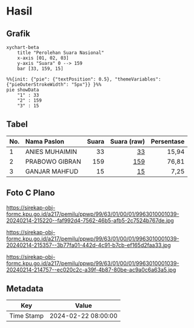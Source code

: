 # Hasil

## Grafik

```mermaid
xychart-beta
    title "Perolehan Suara Nasional"
    x-axis [01, 02, 03]
    y-axis "Suara" 0 --> 159
    bar [33, 159, 15]
```

```mermaid
%%{init: {"pie": {"textPosition": 0.5}, "themeVariables": {"pieOuterStrokeWidth": "5px"}} }%%
pie showData
    "1" : 33
    "2" : 159
    "3" : 15
```

## Tabel

| No. | Nama Paslon    | Suara | Suara (raw) | Persentase |
|:--- |:-------------- | -----:| -----------:| ----------:|
| 1   | ANIES MUHAIMIN | 33    | [33][p-1]   | 15,94      |
| 2   | PRABOWO GIBRAN | 159   | [159][p-2]  | 76,81      |
| 3   | GANJAR MAHFUD  | 15    | [15][p-3]   | 7,25       |


[p-1]: https://github.com/gigit-pemilu/pemilu-2024/blob/main/pilpres/hitung-suara/sub/99-luar-negeri/sub/63-kuching-malaysia/sub/01-kuching-malaysia/sub/0001-kuching-malaysia/sub/039-ksk-034/sub/paslon-1.txt
[p-2]: https://github.com/gigit-pemilu/pemilu-2024/blob/main/pilpres/hitung-suara/sub/99-luar-negeri/sub/63-kuching-malaysia/sub/01-kuching-malaysia/sub/0001-kuching-malaysia/sub/039-ksk-034/sub/paslon-2.txt
[p-3]: https://github.com/gigit-pemilu/pemilu-2024/blob/main/pilpres/hitung-suara/sub/99-luar-negeri/sub/63-kuching-malaysia/sub/01-kuching-malaysia/sub/0001-kuching-malaysia/sub/039-ksk-034/sub/paslon-3.txt

## Foto C Plano

https://sirekap-obj-formc.kpu.go.id/a217/pemilu/ppwp/99/63/01/00/01/9963010001039-20240214-215220--faf992d4-7562-46b5-afb5-2c7524b767de.jpg

https://sirekap-obj-formc.kpu.go.id/a217/pemilu/ppwp/99/63/01/00/01/9963010001039-20240214-215357--3b77fa01-442d-4c91-b7cb-ef165d2faa33.jpg

https://sirekap-obj-formc.kpu.go.id/a217/pemilu/ppwp/99/63/01/00/01/9963010001039-20240214-214757--ec020c2c-a39f-4b87-80be-ac9a0c6a63a5.jpg


## Metadata

| Key        | Value               |
| ---------- | ------------------- |
| Time Stamp | 2024-02-22 08:00:00 |



